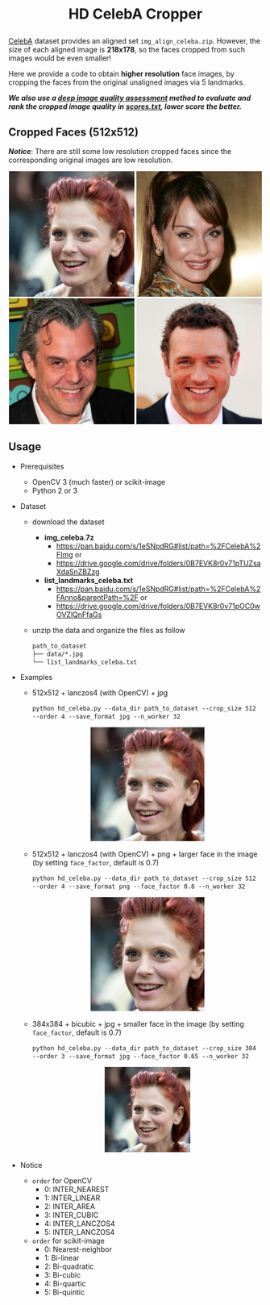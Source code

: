 # <p align="center"> HD CelebA Cropper

[CelebA](http://mmlab.ie.cuhk.edu.hk/projects/CelebA.html) dataset provides an aligned set `img_align_celeba.zip`. However, the size of each aligned image is **218x178**, so the faces cropped from such images would be even smaller!

Here we provide a code to obtain **higher resolution** face images, by cropping the faces from the original unaligned images via 5 landmarks.

***We also use a [deep image quality assessment](https://github.com/dmaniry/deepIQA) method to evaluate and rank the cropped image quality in [scores.txt](scores.txt), lower score the better.***

## Cropped Faces (512x512)

***Notice***: There are still some low resolution cropped faces since the corresponding original images are low resolution.

<p align="center">
<img src="./pics/1.jpg" width="49.5%"> <img src="./pics/2.jpg" width="49.5%">
<img src="./pics/3.jpg" width="49.5%"> <img src="./pics/4.jpg" width="49.5%">
</p>

## Usage

- Prerequisites
    - OpenCV 3 (much faster) or scikit-image
    - Python 2 or 3

- Dataset
    - download the dataset
        - **img_celeba.7z**
            - https://pan.baidu.com/s/1eSNpdRG#list/path=%2FCelebA%2FImg or
            - https://drive.google.com/drive/folders/0B7EVK8r0v71pTUZsaXdaSnZBZzg
        - **list_landmarks_celeba.txt**
            - https://pan.baidu.com/s/1eSNpdRG#list/path=%2FCelebA%2FAnno&parentPath=%2F or
            - https://drive.google.com/drive/folders/0B7EVK8r0v71pOC0wOVZlQnFfaGs
    - unzip the data and organize the files as follow

        ```
        path_to_dataset
        ├── data/*.jpg
        └── list_landmarks_celeba.txt
        ```

- Examples

    - 512x512 + lanczos4 (with OpenCV) + jpg

        ```console
        python hd_celeba.py --data_dir path_to_dataset --crop_size 512 --order 4 --save_format jpg --n_worker 32
        ```
        <p align="center"> <img src="./pics/512_lanczos4.jpg" width="49.5%"> </p>

    - 512x512 + lanczos4 (with OpenCV) + png + larger face in the image (by setting `face_factor`, default is 0.7)

        ```console
        python hd_celeba.py --data_dir path_to_dataset --crop_size 512 --order 4 --save_format png --face_factor 0.8 --n_worker 32
        ```
        <p align="center">  <img src="./pics/512_lanczos4_0.8.png" width="49.5%"> </p>

    - 384x384 + bicubic + jpg + smaller face in the image (by setting `face_factor`, default is 0.7)

        ```console
        python hd_celeba.py --data_dir path_to_dataset --crop_size 384 --order 3 --save_format jpg --face_factor 0.65 --n_worker 32
        ```
        <p align="center">  <img src="./pics/384_bicubic.jpg" width="37.125%"> </p>

- Notice
    - `order` for OpenCV
        - 0: INTER_NEAREST
        - 1: INTER_LINEAR
        - 2: INTER_AREA
        - 3: INTER_CUBIC
        - 4: INTER_LANCZOS4
        - 5: INTER_LANCZOS4
    - `order` for scikit-image
        - 0: Nearest-neighbor
        - 1: Bi-linear
        - 2: Bi-quadratic
        - 3: Bi-cubic
        - 4: Bi-quartic
        - 5: Bi-quintic
